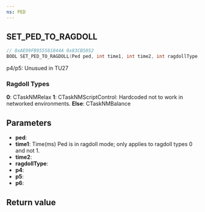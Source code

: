 ```yaml
---
ns: PED
---
```

## SET_PED_TO_RAGDOLL

```c
// 0xAE99FB955581844A 0x83CB5052
BOOL SET_PED_TO_RAGDOLL(Ped ped, int time1, int time2, int ragdollType, BOOL p4, BOOL p5, BOOL p6);
```

p4/p5: Unusued in TU27

### Ragdoll Types
**0**: CTaskNMRelax
**1**: CTaskNMScriptControl: Hardcoded not to work in networked environments.
**Else**: CTaskNMBalance

## Parameters
* **ped**: 
* **time1**: Time(ms) Ped is in ragdoll mode; only applies to ragdoll types 0 and not 1.
* **time2**: 
* **ragdollType**: 
* **p4**:
* **p5**:
* **p6**: 

## Return value
